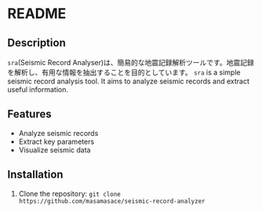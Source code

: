 # README

## Description

`sra`(Seismic Record Analyser)は、簡易的な地震記録解析ツールです。地震記録を解析し、有用な情報を抽出することを目的としています。
`sra` is a simple seismic record analysis tool. It aims to analyze seismic records and extract useful information.

## Features

- Analyze seismic records
- Extract key parameters
- Visualize seismic data

## Installation

1. Clone the repository: `git clone https://github.com/masamasace/seismic-record-analyzer`
